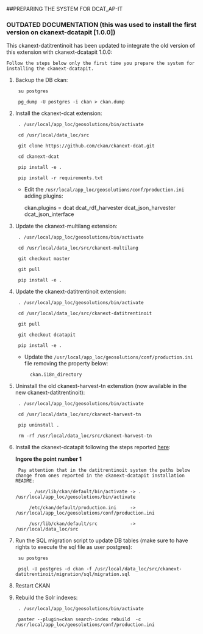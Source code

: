 
##PREPARING THE SYSTEM FOR DCAT_AP-IT

### OUTDATED DOCUMENTATION (this was used to install the first version on ckanext-dcatapit [1.0.0])

This ckanext-datitrentinoit has been updated to integrate the old version of this extension with ckanext-dcatapit 1.0.0:

	Follow the steps below only the first time you prepare the system for installing the ckanext-dcatapit.

1. Backup the DB ckan:
	
		su postgres

		pg_dump -U postgres -i ckan > ckan.dump
		
2. Install the ckanext-dcat extension:

		. /usr/local/app_loc/geosolutions/bin/activate

		cd /usr/local/data_loc/src

		git clone https://github.com/ckan/ckanext-dcat.git

		cd ckanext-dcat

		pip install -e .

		pip install -r requirements.txt
		
	- Edit the `/usr/local/app_loc/geosolutions/conf/production.ini` adding plugins:
	
		ckan.plugins = dcat dcat_rdf_harvester dcat_json_harvester dcat_json_interface

3. Update the ckanext-multilang extension:

		. /usr/local/app_loc/geosolutions/bin/activate

		cd /usr/local/data_loc/src/ckanext-multilang
		
		git checkout master

		git pull

		pip install -e .

4. Update the ckanext-datitrentinoit extension:

		. /usr/local/app_loc/geosolutions/bin/activate

		cd /usr/local/data_loc/src/ckanext-datitrentinoit

		git pull 

		git checkout dcatapit

		pip install -e .
		
	- Update the `/usr/local/app_loc/geosolutions/conf/production.ini` file removing the property below:
	
			ckan.i18n_directory

5. Uninstall the old ckanext-harvest-tn extenstion (now available in the new ckanext-datitrentinoit):

		. /usr/local/app_loc/geosolutions/bin/activate
		
		cd /usr/local/data_loc/src/ckanext-harvest-tn
		
		pip uninstall .
		
		rm -rf /usr/local/data_loc/src/ckanext-harvest-tn
		
6. Install the ckanext-dcatapit following the steps reported [here](https://github.com/geosolutions-it/ckanext-dcatapit#installation):

	**Ingore the point number 1**
	
		Pay attention that in the datitrentinoit system the paths below change from ones reported in the ckanext-dcatapit installation README:
		
			. /usr/lib/ckan/default/bin/activate -> . /usr/local/app_loc/geosolutions/bin/activate
			
			/etc/ckan/default/production.ini     -> /usr/local/app_loc/geosolutions/conf/production.ini
			
			/usr/lib/ckan/default/src            -> /usr/local/data_loc/src
		
7. Run the SQL migration script to update DB tables (make sure to have rights to execute the sql file as user postgres):

		su postgres

		psql -U postgres -d ckan -f /usr/local/data_loc/src/ckanext-datitrentinoit/migration/sql/migration.sql
	
8. Restart CKAN

9. Rebuild the Solr indexes:

		. /usr/local/app_loc/geosolutions/bin/activate

		paster --plugin=ckan search-index rebuild  -c /usr/local/app_loc/geosolutions/conf/production.ini
